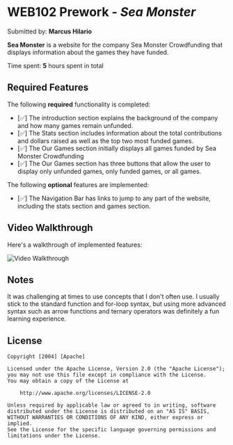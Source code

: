 # WEB102 Prework - *Sea Monster*

Submitted by: **Marcus Hilario**

**Sea Monster** is a website for the company Sea Monster Crowdfunding that displays information about the games they have funded.

Time spent: **5** hours spent in total

## Required Features

The following **required** functionality is completed:

* [✅] The introduction section explains the background of the company and how many games remain unfunded.
* [✅] The Stats section includes information about the total contributions and dollars raised as well as the top two most funded games.
* [✅] The Our Games section initially displays all games funded by Sea Monster Crowdfunding
* [✅] The Our Games section has three buttons that allow the user to display only unfunded games, only funded games, or all games.

The following **optional** features are implemented:

* [✅] The Navigation Bar has links to jump to any part of the website, including the stats section and games section.

## Video Walkthrough

Here's a walkthrough of implemented features:

<img src='https://youtu.be/v8O9MdfSDy8' title='Video Walkthrough' width='' alt='Video Walkthrough' />

## Notes

It was challenging at times to use concepts that I don't often use. I usually stick to the standard function and for-loop syntax, but using more advanced syntax such as arrow functions and ternary operators was definitely a fun learning experience.

## License

    Copyright [2004] [Apache]

    Licensed under the Apache License, Version 2.0 (the "Apache License");
    you may not use this file except in compliance with the License.
    You may obtain a copy of the License at

        http://www.apache.org/licenses/LICENSE-2.0

    Unless required by applicable law or agreed to in writing, software
    distributed under the License is distributed on an "AS IS" BASIS,
    WITHOUT WARRANTIES OR CONDITIONS OF ANY KIND, either express or implied.
    See the License for the specific language governing permissions and
    limitations under the License.
